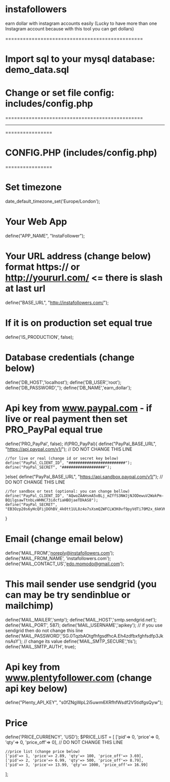 # instafollowers
earn dollar with instagram accounts easily
(Lucky to have more than one Instagram account because with this tool you can get dollars)

===============================================

# Import sql to your mysql database: demo_data.sql

# Change or set file config: includes/config.php

===============================================

--------------------------------------------------

================
# CONFIG.PHP (includes/config.php)
================

# Set timezone
date_default_timezone_set('Europe/London');

# Your Web App
define("APP_NAME", "InstaFollower");

# Your URL address (change below) format https:// or http://yoururl.com/ <= there is slash at last url
define("BASE_URL", "http://instafollowers.com/");

# If it is on production set equal true
define('IS_PRODUCTION', false);

# Database credentials (change below)
define('DB_HOST','localhost');
define('DB_USER','root');
define('DB_PASSWORD','');
define('DB_NAME','earn_dollar');

# Api key from www.paypal.com - if live or real payment then set PRO_PayPal equal true
define('PRO_PayPal', false);
if(PRO_PayPal){
    define("PayPal_BASE_URL", "https://api.paypal.com/v1/"); // DO NOT CHANGE THIS LINE

    //for live or real (change id or secret key below)
    define("PayPal_CLIENT_ID", "#########################");
    define("PayPal_SECRET", "###################");

}else{
    define("PayPal_BASE_URL", "https://api.sandbox.paypal.com/v1/"); // DO NOT CHANGE THIS LINE

    //for sandbox or test (optional: you can change bellow)
    define("PayPal_CLIENT_ID", "AQwoZAAHsmA5vBLj_mZffS3NWJjNJODewuV2WakPm-BQilgsawTtnbLvWHNC73idcfiaHBOjaeTDkAS8");
    define("PayPal_SECRET", "EB3Ozp20s6yHcQFijDOhBV_4k0tt1UL8z4o7sXsmQ2WFCLW3K0vf9pyVdTi70M2x_6kKVKCBYQ1o_o9u");
}

# Email (change email below)
define('MAIL_FROM','noreply@instafollowers.com');
define('MAIL_FROM_NAME', 'instafollowers.com');
define('MAIL_CONTACT_US','edo.momodo@gmail.com');

# This mail sender use sendgrid (you can may be try sendinblue or mailchimp)
define('MAIL_MAILER','smtp');
define('MAIL_HOST','smtp.sendgrid.net');
define('MAIL_PORT', 587);
define('MAIL_USERNAME','apikey'); // if you use sendgrid then do not change this line
define('MAIL_PASSWORD','SG.0TqzbAOtgfhfgsdfhcA.Eh4zdfbxfghfsdfp3JknsAsY'); // change its value 
define('MAIL_SMTP_SECURE','tls');
define('MAIL_SMTP_AUTH', true);

# Api key from www.plentyfollower.com (change api key below)
define("Plenty_API_KEY", "s0fZNgWpL2i5uwm6XRfhfWsdf2V5tidfgsQyw");

# Price
define('PRICE_CURRENCY', 'USD');
$PRICE_LIST = [
    ['pid'=> 0, 'price'=> 0, 'qty'=> 0, 'price_off'=> 0], // DO NOT CHANGE THIS LINE

    //price list (change price below)
    ['pid'=> 1, 'price'=> 2.89, 'qty'=> 100, 'price_off'=> 3.69],
    ['pid'=> 2, 'price'=> 6.99, 'qty'=> 500, 'price_off'=> 8.79],
    ['pid'=> 3, 'price'=> 13.99, 'qty'=> 1000, 'price_off'=> 16.99]
];